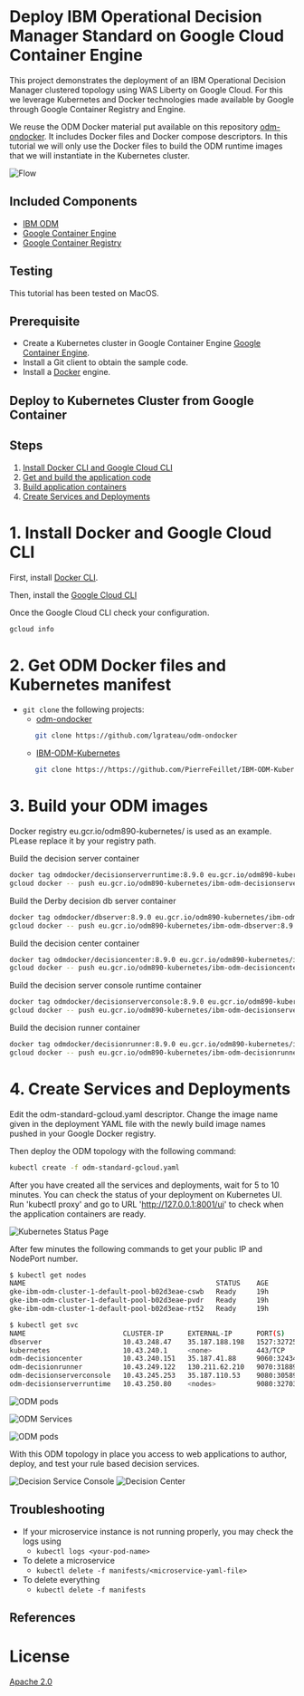 # Deploy IBM Operational Decision Manager Standard on Google Cloud Container Engine

This project demonstrates the deployment of an IBM Operational Decision Manager clustered topology using WAS Liberty on Google Cloud. For this we leverage Kubernetes and Docker technologies made available by Google through Google Container Registry and Engine.

We reuse the ODM Docker material put available on this repository [odm-ondocker](https://github.com/lgrateau/odm-ondocker). It includes Docker files and Docker compose descriptors. In this tutorial we will only use the Docker files to build the ODM runtime images that we will instantiate in the Kubernetes cluster.

![Flow](../images/ODMinKubernetes-Flow.png)

## Included Components
- [IBM ODM](https://www.ibm.com/support/knowledgecenter/SSQP76_8.9.0/welcome/kc_welcome_odmV.html)
- [Google Container Engine](...)
- [Google Container Registry](...)

## Testing
This tutorial has been tested on MacOS.

## Prerequisite

* Create a Kubernetes cluster in Google Container Engine [Google Container Engine](...).
* Install a Git client to obtain the sample code.
* Install a [Docker](https://docs.docker.com/engine/installation/) engine.

## Deploy to Kubernetes Cluster from Google Container

## Steps

1. [Install Docker CLI and Google Cloud CLI](#1-install-docker-cli-and-google-cloud-cli)
2. [Get and build the application code](#2-get-ODM-Docker-files-and-Kubernetes-manifest)
3. [Build application containers](#3-build-your-ODM-images)
4. [Create Services and Deployments](#4-create-services-and-deployments)

# 1. Install Docker and Google Cloud CLI

First, install [Docker CLI](https://www.docker.com/community-edition#/download).

Then, install the [Google Cloud CLI](https://cloud.google.com/sdk/docs/)

Once the Google Cloud CLI check your configuration.

```bash
gcloud info
```

# 2. Get ODM Docker files and Kubernetes manifest

* `git clone` the following projects:
   * [odm-ondocker](https://github.com/lgrateau/odm-ondocker)
   ```bash
      git clone https://github.com/lgrateau/odm-ondocker
  ```
   * [IBM-ODM-Kubernetes](https://github.com/PierreFeillet/IBM-ODM-Kubernetes)
   ```bash
      git clone https://https://github.com/PierreFeillet/IBM-ODM-Kubernetes
  ```

# 3. Build your ODM images

Docker registry eu.gcr.io/odm890-kubernetes/ is used as an example. PLease replace it by your registry path.

Build the decision server container

```bash
docker tag odmdocker/decisionserverruntime:8.9.0 eu.gcr.io/odm890-kubernetes/ibm-odm-decisionserverruntime:8.9.0 
gcloud docker -- push eu.gcr.io/odm890-kubernetes/ibm-odm-decisionserverruntime:8.9.0
```

Build the Derby decision db server container

```bash
docker tag odmdocker/dbserver:8.9.0 eu.gcr.io/odm890-kubernetes/ibm-odm-dbserver:8.9.0 
gcloud docker -- push eu.gcr.io/odm890-kubernetes/ibm-odm-dbserver:8.9.0
```

Build the decision center container

```bash
docker tag odmdocker/decisioncenter:8.9.0 eu.gcr.io/odm890-kubernetes/ibm-odm-decisioncenter:8.9.0 
gcloud docker -- push eu.gcr.io/odm890-kubernetes/ibm-odm-decisioncenter:8.9.0
```

Build the decision server console runtime container

```bash
docker tag odmdocker/decisionserverconsole:8.9.0 eu.gcr.io/odm890-kubernetes/ibm-odm-decisionserverconsole:8.9.0 
gcloud docker -- push eu.gcr.io/odm890-kubernetes/ibm-odm-decisionserverconsole:8.9.0
```

Build the decision runner container

```bash
docker tag odmdocker/decisionrunner:8.9.0 eu.gcr.io/odm890-kubernetes/ibm-odm-decisionrunner:8.9.0 
gcloud docker -- push eu.gcr.io/odm890-kubernetes/ibm-odm-decisionrunner:8.9.0
```

# 4. Create Services and Deployments

Edit the odm-standard-gcloud.yaml descriptor.
Change the image name given in the deployment YAML file with the newly build image names pushed in your Google Docker registry.

Then deploy the ODM topology with the following command:

```bash
kubectl create -f odm-standard-gcloud.yaml
```

After you have created all the services and deployments, wait for 5 to 10 minutes. You can check the status of your deployment on Kubernetes UI. Run 'kubectl proxy' and go to URL 'http://127.0.0.1:8001/ui' to check when the application containers are ready.

![Kubernetes Status Page](images/kube_ui.png)


After few minutes the following commands to get your public IP and NodePort number.

```bash
$ kubectl get nodes
NAME                                               STATUS    AGE       VERSION
gke-ibm-odm-cluster-1-default-pool-b02d3eae-cswb   Ready     19h       v1.6.4
gke-ibm-odm-cluster-1-default-pool-b02d3eae-pvdr   Ready     19h       v1.6.4
gke-ibm-odm-cluster-1-default-pool-b02d3eae-rt52   Ready     19h       v1.6.4

$ kubectl get svc
NAME                        CLUSTER-IP      EXTERNAL-IP      PORT(S)          AGE
dbserver                    10.43.248.47    35.187.188.198   1527:32725/TCP   15h
kubernetes                  10.43.240.1     <none>           443/TCP          19h
odm-decisioncenter          10.43.240.151   35.187.41.88     9060:32434/TCP   15h
odm-decisionrunner          10.43.249.122   130.211.62.210   9070:31889/TCP   15h
odm-decisionserverconsole   10.43.245.253   35.187.110.53    9080:30589/TCP   15h
odm-decisionserverruntime   10.43.250.80    <nodes>          9080:32703/TCP   15h
```

![ODM pods](./images/ODM-Kubernetes-gcloud-nodes.png)

![ODM Services](./images/ODM-Kubernetes-gcloud-services.png)

![ODM pods](./images/ODM-Kubernetes-gcloud-pods.png)

With this ODM topology in place you access to web applications to author, deploy, and test your rule based decision services.

![Decision Service Console](images/...)
![Decision Center](images/...)

## Troubleshooting

* If your microservice instance is not running properly, you may check the logs using
	* `kubectl logs <your-pod-name>`
* To delete a microservice
	* `kubectl delete -f manifests/<microservice-yaml-file>`
* To delete everything
	* `kubectl delete -f manifests`


## References

# License
[Apache 2.0](LICENSE)

